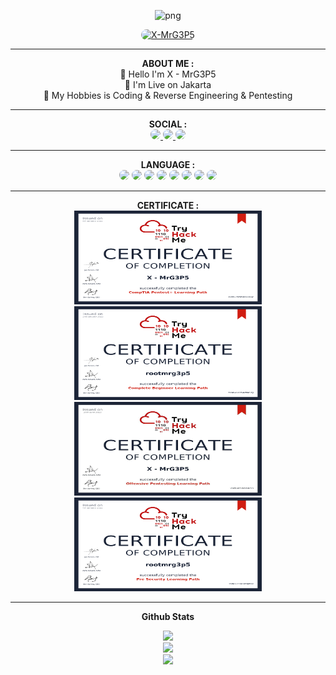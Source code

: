 <p align="center">
   <img style="width: 180px; height: 180px;" src="https://avatars.githubusercontent.com/u/57594747?s=400&u=da1eec8bf84a62a2ca11230d358dfac0bb000bcd&v=4" alt="png" width="128" height="128"/>
</p>

<p align="center">
    <a href="https://github.com/MrG3P5">
        <img title="X-MrG3P5" style="border-radius: 25px;" src="https://img.shields.io/badge/X MrG3P5-green?colorA=%23ff0000&colorB=%23017e40&style=for-the-badge">
    </a>
</p>

<hr>

<div align="center">
    <span><b>ABOUT ME :</b></span>
</div>

<div align="center">
    <div>
        <span>👋 Hello I'm X - MrG3P5</span>
        <br>
        <span>📌 I'm Live on Jakarta</span>
        <br>
        <span>📌 My Hobbies is Coding & Reverse Engineering & Pentesting</span>
    </div>
</div>

<hr>

<div align="center">
    <span><b>SOCIAL :</b></span>
</div>

<div align="center">
    <a href="https://instagram.com/xmrg3p5">
        <img style="border-radius: 25px;" src="https://img.shields.io/badge/Instagram-%23E4405F.svg?logo=Instagram&logoColor=white">
    </a>
    <a href="https://t.me/xmrg3p5">
        <img style="border-radius: 25px;" src="https://img.shields.io/badge/Telegram-%23118EEA.svg?logo=Telegram&logoColor=white">
    </a>
    <a href="https://wa.me/6289523258649">
        <img style="border-radius: 25px;" src="https://img.shields.io/badge/Whatsapp-%23017e40.svg?logo=Whatsapp&logoColor=white">
    </a>
</div>

<hr>

<div align="center">
    <span><b>LANGUAGE :</b></span>
</div>

<div align="center">
    <img style="border-radius: 25px;" src="https://img.shields.io/badge/c++-%2300599C.svg?style=for-the-badge&logo=c%2B%2B&logoColor=white">
    <img style="border-radius: 25px;" src="https://img.shields.io/badge/php-%23777BB4.svg?style=for-the-badge&logo=php&logoColor=white">
    <img style="border-radius: 25px;" src="https://img.shields.io/badge/python-3670A0?style=for-the-badge&logo=python&logoColor=ffdd54">
    <img style="border-radius: 25px;" src="https://img.shields.io/badge/shell_script-%23121011.svg?style=for-the-badge&logo=gnu-bash&logoColor=white">
    <img style="border-radius: 25px;" src="https://img.shields.io/badge/javascript-%23323330.svg?style=for-the-badge&logo=javascript&logoColor=%23F7DF1E">
    <img style="border-radius: 25px;" src="https://img.shields.io/badge/java-%23ED8B00.svg?style=for-the-badge&logo=java&logoColor=white">
    <img style="border-radius: 25px;" src="https://img.shields.io/badge/html5-%23E34F26.svg?style=for-the-badge&logo=html5&logoColor=white">
    <img style="border-radius: 25px;" src="https://img.shields.io/badge/go-%2300ADD8.svg?style=for-the-badge&logo=go&logoColor=white">
</div>

<hr>

<div align="center">
    <span><b>CERTIFICATE :</b></span>
</div>

<div align="center">
    <img width="300px" height="150px" src="https://raw.githubusercontent.com/MrG3P5/MrG3P5/main/cert_compTIA_pentest.png">
    <img width="300px" height="150px" src="https://raw.githubusercontent.com/MrG3P5/MrG3P5/main/cert_complete_beginner.png">
    <img width="300px" height="150px" src="https://raw.githubusercontent.com/MrG3P5/MrG3P5/main/cert_offensive_pentest.jpg">
    <img width="300px" height="150px" src="https://raw.githubusercontent.com/MrG3P5/MrG3P5/main/cert_pre_security.png">
</div> 

<hr>

<p align="center">
   <b>Github Stats</b>
</p>

<p align="center">
   <img src="https://github-readme-streak-stats.herokuapp.com/?user=MrG3P5&theme=dark&hide_border=false">
   <br>
   <img src="https://github-readme-stats.vercel.app/api?username=MrG3P5&theme=dark&hide_border=false&include_all_commits=true&count_private=false">
   <br>
   <img src="https://github-readme-stats.vercel.app/api/top-langs/?username=MrG3P5&theme=dark&hide_border=false&include_all_commits=true&count_priva">
</p>
